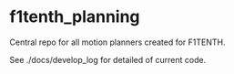 # f1tenth_planning
Central repo for all motion planners created for F1TENTH.

See ./docs/develop_log for detailed of current code.
